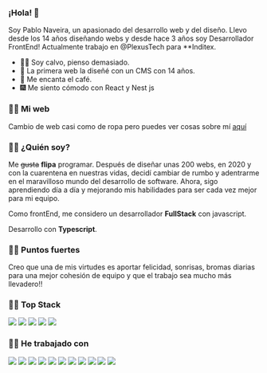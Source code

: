 ### ¡Hola! 👋

Soy Pablo Naveira, un apasionado del desarrollo web y del diseño. Llevo desde los 14 años diseñando webs y desde hace 3 años soy Desarrollador FrontEnd! Actualmente trabajo en @PlexusTech para **Inditex.

- 👨‍🦲 Soy calvo, pienso demasiado.
- 📄 La primera web la diseñé con un CMS con 14 años.
- 🍵 Me encanta el café.
- 🎆 Me siento cómodo con React y Nest js


###  🧞‍♂️ Mi web
Cambio de web casi como de ropa pero puedes ver cosas sobre mí [aquí](https://www.pablonaveira.dev)



###  🧞‍♂️ ¿Quién soy?
Me ~~gusta~~ **flipa** programar. Después de diseñar unas 200 webs, en 2020 y con la cuarentena en nuestras vidas, decidí cambiar de rumbo y adentrarme en el maravilloso mundo del desarrollo de software. Ahora, sigo aprendiendo día a día y mejorando mis habilidades para ser cada vez mejor para mi equipo.

Como frontEnd, me considero un desarrollador **FullStack** con javascript.

Desarrollo con **Typescript**.


### 🧜‍♂️ **Puntos fuertes**
Creo que una de mis virtudes es aportar felicidad, sonrisas, bromas diarias para una mejor cohesión de equipo y que el trabajo sea mucho más llevadero!! 


### 🧜‍♂️ **Top Stack**
<p>
  <img src="https://img.shields.io/badge/-JavaScript-F7DF1E?style=flat&logo=javascript&logoColor=black">
  <img src="https://img.shields.io/badge/-React-1e81b0?style=flat&logo=react&logoColor=white">
  <img src="https://img.shields.io/badge/-Next JS-1e81b0?style=flat&logo=nextdotjs&logoColor=white">
  <img src="https://img.shields.io/badge/-TypeScript-3178C6?style=flat&logo=typescript&logoColor=white">
  <img src="https://img.shields.io/badge/-Nest JS-4479A1?style=flat&logo=nestjs&logoColor=white">

</p>


###  🧑‍💻 **He trabajado con**
<p>
 <img src="https://img.shields.io/badge/-Nodejs-339933?style=flat&logo=node.js&logoColor=white">
  <img src="https://img.shields.io/badge/-Express-000000?style=flat&logo=express&logoColor=white">
  <img src="https://img.shields.io/badge/-MongoDB-47A248?style=flat&logo=mongodb&logoColor=white">
  <img src="https://img.shields.io/badge/-MySQL-4479A1?style=flat&logo=mysql&logoColor=white">
    <img src="https://img.shields.io/badge/-Git-F05032?style=flat&logo=git&logoColor=white">
  <img src="https://img.shields.io/badge/-Bootstrap-563D7C?style=flat&logo=bootstrap&logoColor=white">
  <img src="https://img.shields.io/badge/-GraphQL-E10098?style=flat&logo=graphql&logoColor=white">
  <img src="https://img.shields.io/badge/-SCSS-CC6699?style=flat&logo=sass&logoColor=white">
  <img src="https://img.shields.io/badge/-Docker-2496ED?style=flat&logo=docker&logoColor=white">
  <img src="https://img.shields.io/badge/-React Native-3178C6?style=flat&logo=react&logoColor=white">
  <img src="https://img.shields.io/badge/-Three Js-E10098?style=flat&logo=threedotjs&logoColor=white">
</p>






